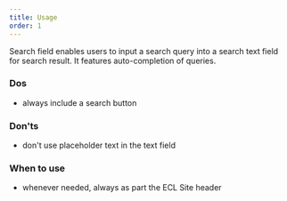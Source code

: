 ```yaml
---
title: Usage
order: 1
---
```

Search field enables users to input a search query into a search text field for search result. It features auto-completion of queries.

### Dos 

- always include a search button

### Don'ts

- don't use placeholder text in the text field

### When to use

- whenever needed, always as part the ECL Site header

